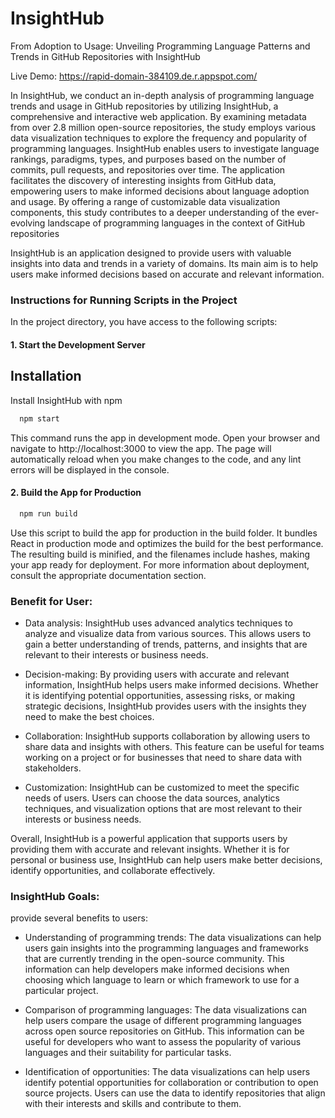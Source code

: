 # InsightHub
From Adoption to Usage: Unveiling Programming Language Patterns and Trends in GitHub Repositories with InsightHub

Live Demo: https://rapid-domain-384109.de.r.appspot.com/

In InsightHub, we conduct an in-depth analysis of programming language trends and usage in GitHub repositories by utilizing InsightHub, a comprehensive and interactive web application. By examining metadata from over 2.8 million open-source repositories, the study employs various data visualization techniques to explore the frequency and popularity of programming languages. InsightHub enables users to investigate language rankings, paradigms, types, and purposes based on the number of commits, pull requests, and repositories over time. The application facilitates the discovery of interesting insights from GitHub data, empowering users to make informed decisions about language adoption and usage. By offering a range of customizable data visualization components, this study contributes to a deeper understanding of the ever-evolving landscape of programming languages in the context of GitHub repositories


InsightHub is an application designed to provide users with valuable insights into data and trends in a variety of domains. Its main aim is to help users make informed decisions based on accurate and relevant information.

### Instructions for Running Scripts in the Project
In the project directory, you have access to the following scripts:
#### 1. Start the Development Server

## Installation

Install InsightHub with npm

```bash
  npm start
```

This command runs the app in development mode. Open your browser and navigate to http://localhost:3000 to view the app. The page will automatically reload when you make changes to the code, and any lint errors will be displayed in the console.

#### 2. Build the App for Production
```bash
  npm run build
```

Use this script to build the app for production in the build folder. It bundles React in production mode and optimizes the build for the best performance. The resulting build is minified, and the filenames include hashes, making your app ready for deployment. For more information about deployment, consult the appropriate documentation section.

### Benefit for User:

- Data analysis: InsightHub uses advanced analytics techniques to analyze and visualize data from various sources. This allows users to gain a better understanding of trends, patterns, and insights that are relevant to their interests or business needs.

- Decision-making: By providing users with accurate and relevant information, InsightHub helps users make informed decisions. Whether it is identifying potential opportunities, assessing risks, or making strategic decisions, InsightHub provides users with the insights they need to make the best choices.

- Collaboration: InsightHub supports collaboration by allowing users to share data and insights with others. This feature can be useful for teams working on a project or for businesses that need to share data with stakeholders.

- Customization: InsightHub can be customized to meet the specific needs of users. Users can choose the data sources, analytics techniques, and visualization options that are most relevant to their interests or business needs.

Overall, InsightHub is a powerful application that supports users by providing them with accurate and relevant insights. Whether it is for personal or business use, InsightHub can help users make better decisions, identify opportunities, and collaborate effectively.

### InsightHub Goals:
provide several benefits to users:

* Understanding of programming trends: The data visualizations can help users gain insights into the programming languages and frameworks that are currently trending in the open-source community. This information can help developers make informed decisions when choosing which language to learn or which framework to use for a particular project.

* Comparison of programming languages: The data visualizations can help users compare the usage of different programming languages across open source repositories on GitHub. This information can be useful for developers who want to assess the popularity of various languages and their suitability for particular tasks.

* Identification of opportunities: The data visualizations can help users identify potential opportunities for collaboration or contribution to open source projects. Users can use the data to identify repositories that align with their interests and skills and contribute to them.
